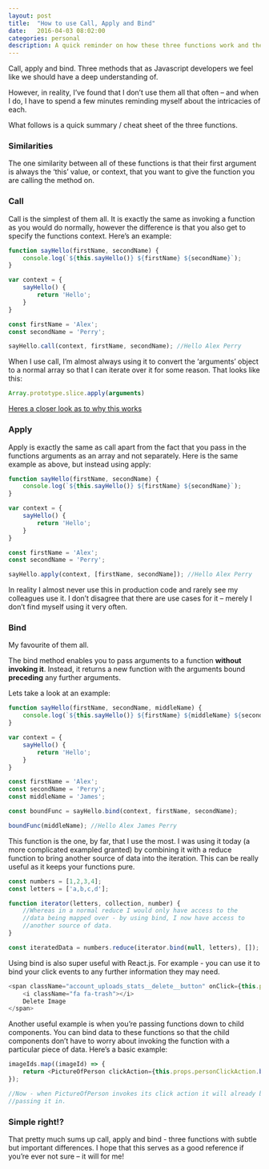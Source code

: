 ```yaml
---
layout: post
title:  "How to use Call, Apply and Bind"
date:   2016-04-03 08:02:00
categories: personal
description: A quick reminder on how these three functions work and the uses of each.
---
```


<p class="lead">Call, apply and bind. Three methods that as Javascript developers we feel like we should have a deep understanding of. </p>

However, in reality, I’ve found that I don’t use them all that often – and when I do, I have to spend a few minutes reminding myself about the intricacies of each.

What follows is a quick summary / cheat sheet of the three functions.

### Similarities

The one similarity between all of these functions is that their first argument is always the ‘this’ value, or context, that you want to give the function you are calling the method on.

### Call

Call is the simplest of them all. It is exactly the same as invoking a function as you would do normally, however the difference is that you also get to specify the functions context. Here’s an example:

```javascript
function sayHello(firstName, secondName) {
    console.log(`${this.sayHello()} ${firstName} ${secondName}`);
}

var context = {
    sayHello() {
        return 'Hello';
    }
}

const firstName = 'Alex';
const secondName = 'Perry';

sayHello.call(context, firstName, secondName); //Hello Alex Perry
```

When I use call, I’m almost always using it to convert the ‘arguments’ object to a normal array so that I can iterate over it for some reason. That looks like this:

```javascript
Array.prototype.slice.apply(arguments)
```

[Heres a closer look as to why this works](http://stackoverflow.com/questions/960866/how-can-i-convert-the-arguments-object-to-an-array-in-javascript#answer-960870)

### Apply

Apply is exactly the same as call apart from the fact that you pass in the functions arguments as an array and not separately. Here is the same example as above, but instead using apply:

```javascript
function sayHello(firstName, secondName) {
    console.log(`${this.sayHello()} ${firstName} ${secondName}`);
}

var context = {
    sayHello() {
        return 'Hello';
    }
}

const firstName = 'Alex';
const secondName = 'Perry';

sayHello.apply(context, [firstName, secondName]); //Hello Alex Perry
```

In reality I almost never use this in production code and rarely see my colleagues use it. I don’t disagree that there are use cases for it – merely I don’t find myself using it very often.

### Bind

My favourite of them all.

The bind method enables you to pass arguments to a function **without invoking it**. Instead, it returns a new function with the arguments bound **preceding** any further arguments.

Lets take a look at an example:

```javascript
function sayHello(firstName, secondName, middleName) {
    console.log(`${this.sayHello()} ${firstName} ${middleName} ${secondName}`);
}

var context = {
    sayHello() {
        return 'Hello';
    }
}

const firstName = 'Alex';
const secondName = 'Perry';
const middleName = 'James';

const boundFunc = sayHello.bind(context, firstName, secondName);

boundFunc(middleName); //Hello Alex James Perry
```

This function is the one, by far, that I use the most. I was using it today (a more complicated exampled granted) by combining it with a reduce function to bring another source of data into the iteration. This can be really useful as it keeps your functions pure.

```javascript
const numbers = [1,2,3,4];
const letters = ['a,b,c,d'];

function iterator(letters, collection, number) {
    //Whereas in a normal reduce I would only have access to the
    //data being mapped over - by using bind, I now have access to
    //another source of data.
}

const iteratedData = numbers.reduce(iterator.bind(null, letters), []);
```

Using bind is also super useful with React.js. For example - you can use it to bind your click events to any further information they may need.

```javascript
<span className="account_uploads_stats__delete__button" onClick={this.props.deleteAction.bind(null, this.props.imageId)}>
    <i className="fa fa-trash"></i>
    Delete Image
</span>
```

Another useful example is when you’re passing functions down to child components. You can bind data to these functions so that the child components don’t have to worry about invoking the function with a particular piece of data. Here’s a basic example:

```javascript
imageIds.map((imageId) => {
    return <PictureOfPerson clickAction={this.props.personClickAction.bind(null, imageId)}/>
});

//Now - when PictureOfPerson invokes its click action it will already be aware of the imageId without explicity
//passing it in.
```

### Simple right!?

That pretty much sums up call, apply and bind - three functions with subtle but important differences. I hope that this serves as a good reference if you’re ever not sure – it will for me!
